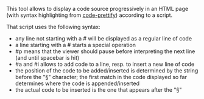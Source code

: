 This tool allows to display a code source progressively in an HTML page (with syntax highlighting from [code-prettify](http://code.google.com/p/google-code-prettify/)) according to a script.

That script uses the following syntax:
* any line not starting with a # will be displayed as a regular line of code
* a line starting with a # starts a special operation
* #p means that the viewer should pause before interpreting the next line (and until spacebar is hit)
* #a and #i allows to add code to a line, resp. to insert a new line of code
* the position of the code to be added/inserted is determined by the string before the "§" character; the first match in the code displayed so far determines where the code is appended/inserted
* the actual code to be inserted is the one that appears after the "§"

